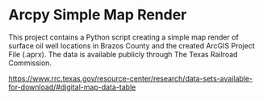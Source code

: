 # Arcpy Simple Map Render
This project contains a Python script creating a simple map render of surface oil well locations in Brazos County and the created ArcGIS Project File (.aprx). The data is available publicly through The Texas Railroad Commission.

https://www.rrc.texas.gov/resource-center/research/data-sets-available-for-download/#digital-map-data-table